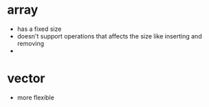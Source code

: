# array
- has a fixed size
- doesn't support operations that affects the size like inserting and removing
- 

# vector

- more flexible



